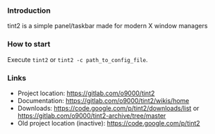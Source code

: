 ### Introduction

tint2 is a simple panel/taskbar made for modern X window managers

### How to start
Execute `tint2` or `tint2 -c path_to_config_file`.

### Links
* Project location: https://gitlab.com/o9000/tint2
* Documentation: https://gitlab.com/o9000/tint2/wikis/home
* Downloads: https://code.google.com/p/tint2/downloads/list or https://gitlab.com/o9000/tint2-archive/tree/master
* Old project location (inactive): https://code.google.com/p/tint2
